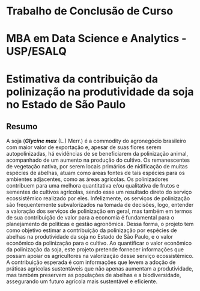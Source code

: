 # Trabalho de Conclusão de Curso
# MBA em Data Science e Analytics - USP/ESALQ

# Estimativa da contribuição da polinização na produtividade da soja no Estado de São Paulo

## Resumo
A soja (<strong><em>Glycine max</em></strong> (L.) Merr.) é a commodity do agronegócio brasileiro com maior valor de exportação e, apesar de suas flores serem autopolinizadas, há evidências de se beneficiarem da polinização animal, acompanhado de um aumento na produção do cultivo. Os remanescentes de vegetação nativa, por serem locais primários de nidificação de muitas espécies de abelhas, atuam como áreas fontes de tais espécies para os ambientes adjacentes, como as áreas agrícolas. 
Os polinizadores contribuem para uma melhora quantitativa e/ou qualitativa de frutos e sementes de cultivos agrícolas, sendo esse um resultado direto do serviço ecossistêmico realizado por eles. Infelizmente, os serviços de polinização são frequentemente subvalorizados na tomada de decisões, logo, entender a valoração dos serviços de polinização em geral, mas também em termos de sua contribuição de valor para a economia é fundamental para o planejamento de políticas e gestão agronômica. 
Dessa forma, o projeto tem como objetivo estimar a contribuição da polinização por espécies de abelhas na produtividade da soja no Estado de São Paulo, e o valor econômico da polinização para o cultivo. Ao quantificar o valor econômico da polinização da soja, este projeto pretende fornecer informações que possam apoiar os agricultores na valorização desse serviço ecossistêmico. A contribuição esperada é com informações que levem a adoção de práticas agrícolas sustentáveis que não apenas aumentam a produtividade, mas também preservem as populações de abelhas e a biodiversidade, assegurando um futuro agrícola mais sustentável e eficiente.
